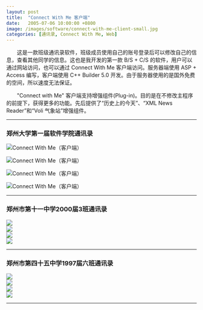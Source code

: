 ```yaml
---
layout: post
title:  "Connect With Me 客户端"
date:   2005-07-06 10:00:00 +0800
image: /images/software/connect-with-me-client-small.jpg
categories: [通讯录, Connect With Me, Web]
---
```


　　这是一款班级通讯录软件，班级成员使用自己的账号登录后可以修改自己的信息，查看其他同学的信息。这也是我开发的第一款 B/S + C/S 的软件，用户可以通过网站访问，也可以通过 Connect With Me 客户端访问。服务器端使用 ASP + Access 编写，客户端使用 C++ Builder 5.0 开发。由于服务器使用的是国外免费的空间，所以速度无法保证。

 　　"Connect with Me" 客户端支持增强组件(Plug-in)。目的是在不修改主程序的前提下，获得更多的功能。先后提供了“历史上的今天”、“XML News Reader”和“Voli 气象站”增强组件。


------

<h3>郑州大学第一届软件学院通讯录</h3>

![Connect With Me（客户端）]({{site.baseurl}}/images/software/ConnectWithMe-zzusc-0.png)

![Connect With Me（客户端）]({{site.baseurl}}/images/software/ConnectWithMe-zzusc-2.png)

![Connect With Me（客户端）]({{site.baseurl}}/images/software/ConnectWithMe-zzusc-1.png)

![Connect With Me（客户端）]({{site.baseurl}}/images/software/ConnectWithMe-zzusc-1b.png)

------

<h3>郑州市第十一中学2000届3班通讯录</h3>

<div class="row">
    <div class="col-md-6">
        <a href="{{site.baseurl}}/images/software/ConnectWithMe-11003-0.png" target="_blank">
            <img class="thumbnail" src="{{site.baseurl}}/images/software/ConnectWithMe-11003-0_s.jpg">
        </a>
    </div>
    <div class="col-md-6">
        <a href="{{site.baseurl}}/images/software/ConnectWithMe-11003-2.png" target="_blank">
            <img class="thumbnail" src="{{site.baseurl}}/images/software/ConnectWithMe-11003-2_s.jpg">
        </a>
    </div>
</div>
<div class="row">
    <div class="col-md-6">
        <a href="{{site.baseurl}}/images/software/ConnectWithMe-11003-1.png" target="_blank">
            <img class="thumbnail" src="{{site.baseurl}}/images/software/ConnectWithMe-11003-1_s.jpg">
        </a>
    </div>
    <div class="col-md-6">
        <a href="{{site.baseurl}}/images/software/ConnectWithMe-11003-1b.png" target="_blank">
            <img class="thumbnail" src="{{site.baseurl}}/images/software/ConnectWithMe-11003-1b_s.jpg">
        </a>
    </div>
</div>

------

<h3>郑州市第四十五中学1997届六班通讯录</h3>

<div class="row">
    <div class="col-md-6">
        <a href="{{site.baseurl}}/images/software/ConnectWithMe-45976-0.png" target="_blank">
            <img class="thumbnail" src="{{site.baseurl}}/images/software/ConnectWithMe-45976-0_s.jpg">
        </a>
    </div>
    <div class="col-md-6">
        <a href="{{site.baseurl}}/images/software/ConnectWithMe-45976-2.png" target="_blank">
            <img class="thumbnail" src="{{site.baseurl}}/images/software/ConnectWithMe-45976-2_s.jpg">
        </a>
    </div>
</div>
<div class="row">
    <div class="col-md-6">
        <a href="{{site.baseurl}}/images/software/ConnectWithMe-45976-1.png" target="_blank">
            <img class="thumbnail" src="{{site.baseurl}}/images/software/ConnectWithMe-45976-1_s.jpg">
        </a>
    </div>
    <div class="col-md-6">
        <a href="{{site.baseurl}}/images/software/ConnectWithMe-45976-1b.png" target="_blank">
            <img class="thumbnail" src="{{site.baseurl}}/images/software/ConnectWithMe-45976-1b_s.jpg">
        </a>
    </div>
</div>

------